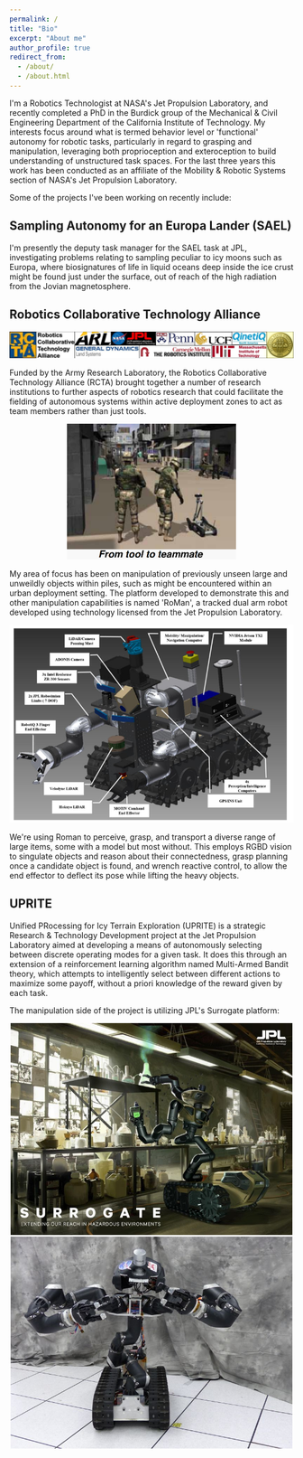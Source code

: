 ```yaml
---
permalink: /
title: "Bio"
excerpt: "About me"
author_profile: true
redirect_from: 
  - /about/
  - /about.html
---
```


I'm a Robotics Technologist at NASA's Jet Propulsion Laboratory, and recently completed a PhD in the Burdick group of the Mechanical & Civil Engineering Department of the California Institute of Technology. My interests focus around what is termed behavior level or 'functional' autonomy for robotic tasks, particularly in regard to grasping and manipulation, leveraging both proprioception and exteroception to build understanding of unstructured task spaces. For the last three years this work has been conducted as an affiliate of the Mobility & Robotic Systems section of NASA's Jet Propulsion Laboratory.

Some of the projects I've been working on recently include:

Sampling Autonomy for an Europa Lander (SAEL)
------

I'm presently the deputy task manager for the SAEL task at JPL, investigating problems relating to sampling peculiar to icy moons such as Europa, where biosignatures of life in liquid oceans deep inside the ice crust might be found just under the surface, out of reach of the high radiation from the Jovian magnetosphere.


Robotics Collaborative Technology Alliance
------

![RCTA Institutions](images/rcta_centers.png)

Funded by the Army Research Laboratory, the Robotics Collaborative Technology Alliance (RCTA) brought together a number of research institutions to further aspects of robotics research that could facilitate the fielding of autonomous systems within active deployment zones to act as team members rather than just tools.

<center> <img src="images/tool_to_teammate.png" alt="RCTA development objectives" title="RCTA development objectives" width="300"> </center>

My area of focus has been on manipulation of previously unseen large and unweildly objects within piles, such as might be encountered within an urban deployment setting. The platform developed to demonstrate this and other manipulation capabilities is named 'RoMan', a tracked dual arm robot developed using technology licensed from the Jet Propulsion Laboratory.

<center> <img src="images/roman.jpg" alt="RCTA RoMan platform" title="RCTA RoMan platform" width="600"> </center>

We're using Roman to perceive, grasp, and transport a diverse range of large items, some with a model but most without. This employs RGBD vision to singulate objects and reason about their connectedness, grasp planning once a candidate object is found, and wrench reactive control, to allow the end effector to deflect its pose while lifting the heavy objects.

UPRITE
------
Unified PRocessing for Icy Terrain Exploration (UPRITE) is a strategic Research & Technology Development project at the Jet Propulsion Laboratory aimed at developing a means of autonomously selecting between discrete operating modes for a given task. It does this through an extension of a reinforcement learning algorithm named Multi-Armed Bandit theory, which attempts to intelligently select between different actions to maximize some payoff, without a priori knowledge of the reward given by each task.

The manipulation side of the project is utilizing JPL's Surrogate platform:

<center> <img src="images/surrogate_artists.jpg" alt="JPL's Surrogate Robot - Artist's Impression" title="JPL's Surrogate Robot - Artist's Impression" width="500"> </center>

<center> <img src="images/surrogate.jpg" alt="JPL's Surrogate Robot - Original Configuration" title="JPL's Surrogate Robot - Original Configuration" width="500"> </center>

